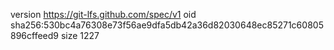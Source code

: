 version https://git-lfs.github.com/spec/v1
oid sha256:530bc4a76308e73f56ae9dfa5db42a36d82030648ec85271c60805896cffeed9
size 1227
